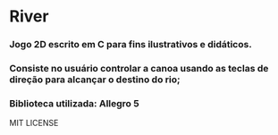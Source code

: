 # River

### Jogo 2D escrito em C para fins ilustrativos e didáticos.
### Consiste no usuário controlar a canoa usando as teclas de direção para alcançar o destino do rio;
### Biblioteca utilizada: Allegro 5

MIT LICENSE
